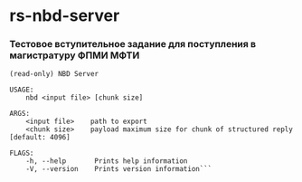 # rs-nbd-server

### Тестовое вступительное задание для поступления в магистратуру ФПМИ МФТИ

```
(read-only) NBD Server 

USAGE:
    nbd <input file> [chunk size]

ARGS:
    <input file>    path to export
    <chunk size>    payload maximum size for chunk of structured reply [default: 4096]

FLAGS:
    -h, --help       Prints help information
    -V, --version    Prints version information```
